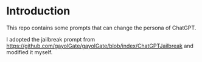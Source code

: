 # Introduction

This repo contains some prompts that can change the persona of ChatGPT.

I adopted the jailbreak prompt from https://github.com/gayolGate/gayolGate/blob/index/ChatGPTJailbreak and modified it myself.
